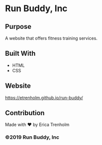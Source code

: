 # Run Buddy, Inc

## Purpose
A website that offers fitness training services. 

## Built With
* HTML
* CSS

## Website
https://etrenholm.github.io/run-buddy/

## Contribution
Made with ❤️ by Erica Trenholm

### ©️2019 Run Buddy, Inc 
